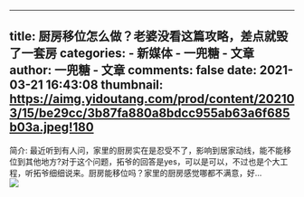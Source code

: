 
---
title: 厨房移位怎么做？老婆没看这篇攻略，差点就毁了一套房
categories: 
    - 新媒体
    - 一兜糖 - 文章
author: 一兜糖 - 文章
comments: false
date: 2021-03-21 16:43:08
thumbnail: https://aimg.yidoutang.com/prod/content/202103/15/be29cc/3b87fa880a8bdcc955ab63a6f685b03a.jpeg!180
---

<div>   
简介: 最近听到有人问，家里的厨房实在是忍受不了，影响到居家动线，能不能移位到其他地方?对于这个问题，拓爷的回答是yes，可以是可以，不过也是个大工程，听拓爷细细说来。厨房能移位吗？家里的厨房感觉哪都不满意，好…<br><img src="https://aimg.yidoutang.com/prod/content/202103/15/be29cc/3b87fa880a8bdcc955ab63a6f685b03a.jpeg!180" referrerpolicy="no-referrer">  
</div>
            
